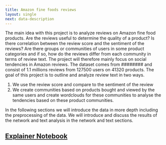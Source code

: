 ```yaml
---
title: Amazon fine foods reviews
layout: single
next: data-description
---
```

The main idea with this project is to analyze reviews on Amazon fine food products.
Are the reviews useful to determine the quality of a product? Is there correlation
between the review score and the sentiment of the reviews? Are there groups or
communities of users in some product categories and if so, how do the reviews
differ from each community in terms of review text.
The project will therefore mainly focus on social tendencies in Amazon reviews.
The dataset comes from ######## and consist of 1.1 millions reviews from 127500 
users on 41320 products.
The goal of this project is to outline and analyze review text in two ways.
1. We use the review score and compare to the sentiment of the review
2. We create communities based on products bought and viewed by the same users
and create wordclouds for these communities to analyse the tendencies based on
these product communities.

In the following sections we will introduce the data in more depth including
the preprocessing of the data. We will introduce and discuss the results of 
the network and text analysis in the network and text sections.


## [Explainer Notebook](explainer-notebook.html)
